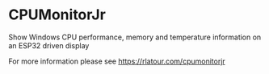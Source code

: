 # CPUMonitorJr
 Show Windows CPU performance, memory and temperature information on an ESP32 driven display
 
For more information please see https://rlatour.com/cpumonitorjr

